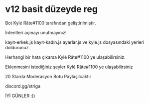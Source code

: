 # v12 basit düzeyde reg
Bot Kylé Râte#1100 tarafından geliştirilmiştir.

İntentleri açmayı unutmayınız!

kayıt-erkek.js kayıt-kadın.js ayarlar.js ve kyle.js dosyasındaki yerleri doldurunuz.

Herhangi bir hata çıkarsa Kylé Râte#1100 ye ulaşabilirsiniz.

Eklenmesini istediğiniz şeyler Kylé Râte#1100 ye ulaşabilirsiniz

20 Starda Moderasyon Botu Paylaşılcaktır 

discord.gg/striga


İYİ GÜNLER :))
